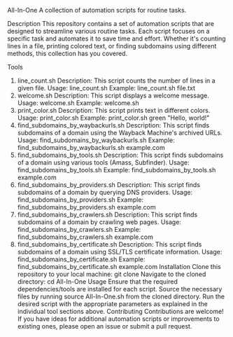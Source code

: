 All-In-One
A collection of automation scripts for routine tasks.

Description
This repository contains a set of automation scripts that are designed to streamline various routine tasks. Each script focuses on a specific task and automates it to save time and effort. Whether it's counting lines in a file, printing colored text, or finding subdomains using different methods, this collection has you covered.

Tools
1. line_count.sh
Description: This script counts the number of lines in a given file.
Usage: line_count.sh <filename>
Example: line_count.sh file.txt
2. welcome.sh
Description: This script displays a welcome message.
Usage: welcome.sh
Example: welcome.sh
3. print_color.sh
Description: This script prints text in different colors.
Usage: print_color.sh <color> <text>
Example: print_color.sh green "Hello, world!"
4. find_subdomains_by_waybackurls.sh
Description: This script finds subdomains of a domain using the Wayback Machine's archived URLs.
Usage: find_subdomains_by_waybackurls.sh <domain>
Example: find_subdomains_by_waybackurls.sh example.com
5. find_subdomains_by_tools.sh
Description: This script finds subdomains of a domain using various tools (Amass, Subfinder).
Usage: find_subdomains_by_tools.sh <domain>
Example: find_subdomains_by_tools.sh example.com
6. find_subdomains_by_providers.sh
Description: This script finds subdomains of a domain by querying DNS providers.
Usage: find_subdomains_by_providers.sh <domain>
Example: find_subdomains_by_providers.sh example.com
7. find_subdomains_by_crawlers.sh
Description: This script finds subdomains of a domain by crawling web pages.
Usage: find_subdomains_by_crawlers.sh <domain>
Example: find_subdomains_by_crawlers.sh example.com
8. find_subdomains_by_certificate.sh
Description: This script finds subdomains of a domain using SSL/TLS certificate information.
Usage: find_subdomains_by_certificate.sh <domain>
Example: find_subdomains_by_certificate.sh example.com
Installation
Clone this repository to your local machine: git clone <repository-url>
Navigate to the cloned directory: cd All-In-One
Usage
Ensure that the required dependencies/tools are installed for each script.
Source the necessary files by running source All-In-One.sh from the cloned directory.
Run the desired script with the appropriate parameters as explained in the individual tool sections above.
Contributing
Contributions are welcome! If you have ideas for additional automation scripts or improvements to existing ones, please open an issue or submit a pull request.
